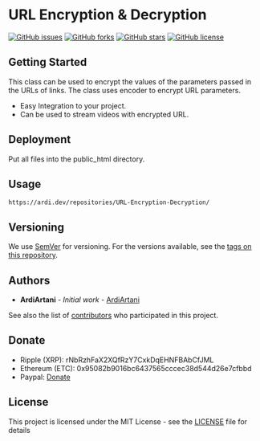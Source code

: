 # URL Encryption & Decryption
[![GitHub issues](https://img.shields.io/github/issues/ArdiArtani/URL-Encryption-Decryption)](https://github.com/ArdiArtani/URL-Encryption-Decryption/issues)
[![GitHub forks](https://img.shields.io/github/forks/ArdiArtani/URL-Encryption-Decryption)](https://github.com/ArdiArtani/URL-Encryption-Decryption/network)
[![GitHub stars](https://img.shields.io/github/stars/ArdiArtani/URL-Encryption-Decryption)](https://github.com/ArdiArtani/URL-Encryption-Decryption/stargazers)
[![GitHub license](https://img.shields.io/github/license/ArdiArtani/URL-Encryption-Decryption)](https://github.com/ArdiArtani/URL-Encryption-Decryption/blob/master/LICENSE)

## Getting Started
This class can be used to encrypt the values of the parameters passed in the URLs of links. The class uses encoder to encrypt URL parameters.

- Easy Integration to your project.
- Can be used to stream videos with encrypted URL.

## Deployment
Put all files into the public_html directory.

## Usage

`https://ardi.dev/repositories/URL-Encryption-Decryption/`

## Versioning
We use [SemVer](https://semver.org/) for versioning. For the versions available, see the [tags on this repository](https://github.com/ArdiArtani/URL-Encryption-Decryption/tags).

## Authors
* **ArdiArtani** - *Initial work* - [ArdiArtani](https://github.com/ArdiArtani)

See also the list of [contributors](https://github.com/ArdiArtani/URL-Encryption-Decryption/contributors) who participated in this project.

## Donate
* Ripple (XRP): rNbRzhFaX2XQfRzY7CxkDqEHNFBAbCfJML
* Ethereum (ETC): 0x95082b9016bc6437565cccec38d544d26e7cfbbd
* Paypal: [Donate](https://www.paypal.me/ArdiArtani)

## License
This project is licensed under the MIT License - see the [LICENSE](LICENSE) file for details
